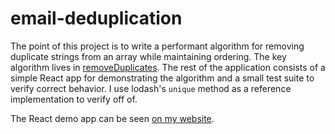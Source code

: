 # email-deduplication

The point of this project is to write a performant algorithm for
removing duplicate strings from an array while maintaining ordering. The
key algorithm lives in
[removeDuplicates](https://github.com/HankMcCoy/email-deduplication/blob/master/src/lib/removeDuplicates.js).
The rest of the application consists of a simple React app for
demonstrating the algorithm and a small test suite to verify correct
behavior. I use lodash's `unique` method as a reference implementation
to verify off of.

The React demo app can be seen [on my website](http://thomasbeirne/string-deduplication).
